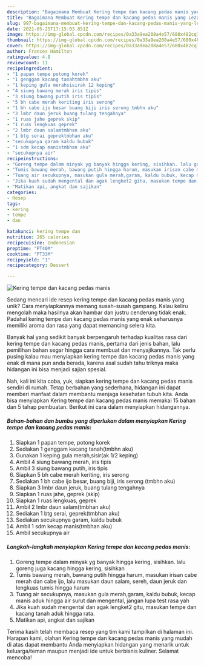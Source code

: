 ```yaml
---
description: "Bagaimana Membuat Kering tempe dan kacang pedas manis yang Lezat Sekali"
title: "Bagaimana Membuat Kering tempe dan kacang pedas manis yang Lezat Sekali"
slug: 997-bagaimana-membuat-kering-tempe-dan-kacang-pedas-manis-yang-lezat-sekali
date: 2021-05-25T17:15:03.851Z
image: https://img-global.cpcdn.com/recipes/0a33a9ea208a4e57/680x482cq70/kering-tempe-dan-kacang-pedas-manis-foto-resep-utama.jpg
thumbnail: https://img-global.cpcdn.com/recipes/0a33a9ea208a4e57/680x482cq70/kering-tempe-dan-kacang-pedas-manis-foto-resep-utama.jpg
cover: https://img-global.cpcdn.com/recipes/0a33a9ea208a4e57/680x482cq70/kering-tempe-dan-kacang-pedas-manis-foto-resep-utama.jpg
author: Frances Hamilton
ratingvalue: 4.8
reviewcount: 11
recipeingredient:
- "1 papan tempe potong korek"
- "1 genggam kacang tanahtmbhn aku"
- "1 keping gula merahsisirak 12 keping"
- "4 siung bawang merah iris tipis"
- "3 siung bawang putih iris tipis"
- "5 bh cabe merah keriting iris serong"
- "1 bh cabe ijo besar buang biji iris serong tmbhn aku"
- "3 lmbr daun jeruk buang tulang tengahnya"
- "1 ruas jahe geprek skip"
- "1 ruas lengkuas geprek"
- "2 lmbr daun salamtmbhan aku"
- "1 btg serai geprektmbhan aku"
- "secukupnya garam kaldu bubuk"
- "1 sdm kecap manistmbhan aku"
- "secukupnya air"
recipeinstructions:
- "Goreng tempe dalam minyak yg banyak hingga kering, sisihkan. lalu goreng juga kacang hingga kering, sisihkan"
- "Tumis bawang merah, bawang putih hingga harum, masukan irisan cabe merah dan cabe ijo, lalu masukan daun salam, sereh, daun jeruk dan lengkuas tumis hingga harum"
- "Tuang air secukupnya, masukan gula merah,garam, kaldu bubuk, kecap manis aduk hingga air surut dan mengental, jangan lupa test rasa yah"
- "Jika kuah sudah mengental dan agak lengket2 gitu, masukan tempe dan kacang tanah aduk hingga rata."
- "Matikan api, angkat dan sajikan"
categories:
- Resep
tags:
- kering
- tempe
- dan

katakunci: kering tempe dan 
nutrition: 265 calories
recipecuisine: Indonesian
preptime: "PT40M"
cooktime: "PT33M"
recipeyield: "1"
recipecategory: Dessert

---
```



![Kering tempe dan kacang pedas manis](https://img-global.cpcdn.com/recipes/0a33a9ea208a4e57/680x482cq70/kering-tempe-dan-kacang-pedas-manis-foto-resep-utama.jpg)

Sedang mencari ide resep kering tempe dan kacang pedas manis yang unik? Cara menyiapkannya memang susah-susah gampang. Kalau keliru mengolah maka hasilnya akan hambar dan justru cenderung tidak enak. Padahal kering tempe dan kacang pedas manis yang enak seharusnya memiliki aroma dan rasa yang dapat memancing selera kita.



Banyak hal yang sedikit banyak berpengaruh terhadap kualitas rasa dari kering tempe dan kacang pedas manis, pertama dari jenis bahan, lalu pemilihan bahan segar hingga cara membuat dan menyajikannya. Tak perlu pusing kalau mau menyiapkan kering tempe dan kacang pedas manis yang enak di mana pun anda berada, karena asal sudah tahu triknya maka hidangan ini bisa menjadi sajian spesial.


Nah, kali ini kita coba, yuk, siapkan kering tempe dan kacang pedas manis sendiri di rumah. Tetap berbahan yang sederhana, hidangan ini dapat memberi manfaat dalam membantu menjaga kesehatan tubuh kita. Anda bisa menyiapkan Kering tempe dan kacang pedas manis memakai 15 bahan dan 5 tahap pembuatan. Berikut ini cara dalam menyiapkan hidangannya.

<!--inarticleads1-->

##### Bahan-bahan dan bumbu yang diperlukan dalam menyiapkan Kering tempe dan kacang pedas manis:

1. Siapkan 1 papan tempe, potong korek
1. Sediakan 1 genggam kacang tanah(tmbhn aku)
1. Gunakan 1 keping gula merah,sisir(ak 1/2 keping)
1. Ambil 4 siung bawang merah, iris tipis
1. Ambil 3 siung bawang putih, iris tipis
1. Siapkan 5 bh cabe merah keriting, iris serong
1. Sediakan 1 bh cabe ijo besar, buang biji, iris serong (tmbhn aku)
1. Siapkan 3 lmbr daun jeruk, buang tulang tengahnya
1. Siapkan 1 ruas jahe, geprek (skip)
1. Siapkan 1 ruas lengkuas, geprek
1. Ambil 2 lmbr daun salam(tmbhan aku)
1. Sediakan 1 btg serai, geprek(tmbhan aku)
1. Sediakan secukupnya garam, kaldu bubuk
1. Ambil 1 sdm kecap manis(tmbhan aku)
1. Ambil secukupnya air




<!--inarticleads2-->

##### Langkah-langkah menyiapkan Kering tempe dan kacang pedas manis:

1. Goreng tempe dalam minyak yg banyak hingga kering, sisihkan. lalu goreng juga kacang hingga kering, sisihkan
1. Tumis bawang merah, bawang putih hingga harum, masukan irisan cabe merah dan cabe ijo, lalu masukan daun salam, sereh, daun jeruk dan lengkuas tumis hingga harum
1. Tuang air secukupnya, masukan gula merah,garam, kaldu bubuk, kecap manis aduk hingga air surut dan mengental, jangan lupa test rasa yah
1. Jika kuah sudah mengental dan agak lengket2 gitu, masukan tempe dan kacang tanah aduk hingga rata.
1. Matikan api, angkat dan sajikan




Terima kasih telah membaca resep yang tim kami tampilkan di halaman ini. Harapan kami, olahan Kering tempe dan kacang pedas manis yang mudah di atas dapat membantu Anda menyiapkan hidangan yang menarik untuk keluarga/teman maupun menjadi ide untuk berbisnis kuliner. Selamat mencoba!
